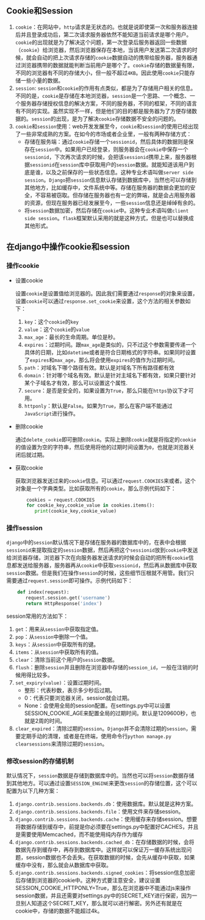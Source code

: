 ## Cookie和Session


1. `cookie`：在网站中，`http`请求是无状态的。也就是说即使第一次和服务器连接后并且登录成功后，第二次请求服务器依然不能知道当前请求是哪个用户。`cookie`的出现就是为了解决这个问题，第一次登录后服务器返回一些数据（`cookie`）给浏览器，然后浏览器保存在本地，当该用户发送第二次请求的时候，就会自动的把上次请求存储的`cookie`数据自动的携带给服务器，服务器通过浏览器携带的数据就能判断当前用户是哪个了。`cookie`存储的数据量有限，不同的浏览器有不同的存储大小，但一般不超过`4KB`。因此使用`cookie`只能存储一些小量的数据。
2. `session`: `session`和`cookie`的作用有点类似，都是为了存储用户相关的信息。不同的是，`cookie`是存储在本地浏览器，`session`是一个思路、一个概念、一个服务器存储授权信息的解决方案，不同的服务器，不同的框架，不同的语言有不同的实现。虽然实现不一样，但是他们的目的都是服务器为了方便存储数据的。`session`的出现，是为了解决`cookie`存储数据不安全的问题的。
3. `cookie`和`session`使用：web开发发展至今，`cookie`和`session`的使用已经出现了一些非常成熟的方案。在如今的市场或者企业里，一般有两种存储方式：
    + 存储在服务端：通过`cookie`存储一个`sessionid`，然后具体的数据则是保存在`session`中。如果用户已经登录，则服务器会在`cookie`中保存一个`sessionid`，下次再次请求的时候，会把该`sessionid`携带上来，服务器根据`sessionid`在`session`库中获取用户的`session`数据。就能知道该用户到底是谁，以及之前保存的一些状态信息。这种专业术语叫做`server side session`。`Django`把`session`信息默认存储到数据库中，当然也可以存储到其他地方，比如缓存中，文件系统中等。存储在服务器的数据会更加的安全，不容易被窃取。但存储在服务器也有一定的弊端，就是会占用服务器的资源，但现在服务器已经发展至今，一些`session`信息还是绰绰有余的。
    + 将`session`数据加密，然后存储在`cookie`中。这种专业术语叫做`client side session`。`flask`框架默认采用的就是这种方式，但是也可以替换成其他形式。    
    
    
## 在django中操作cookie和session

### 操作cookie

+ 设置cookie

    设置`cookie`是设置值给浏览器的。因此我们需要通过`response`的对象来设置，设置`cookie`可以通过`response.set_cookie`来设置，这个方法的相关参数如下：
    1. `key`：这个`cookie`的`key`
    2. `value`：这个`cookie`的`value`
    3. `max_age`：最长的生命周期。单位是秒。
    4. `expires`：过期时间。跟`max_age`是类似的，只不过这个参数需要传递一个具体的日期，比如`datetime`或者是符合日期格式的字符串。如果同时设置了`expires`和`max_age`，那么将会使用`expires`的值作为过期时间。
    5. `path`：对域名下哪个路径有效。默认是对域名下所有路径都有效
    6. `domain`：针对哪个域名有效。默认是针对主域名下都有效，如果只要针对某个子域名才有效，那么可以设置这个属性. 
    7. `secure`：是否是安全的，如果设置为`True`，那么只能在`https`协议下才可用。
    8. `httponly`：默认是`False`。如果为`True`，那么在客户端不能通过`JavaScript`进行操作。
    
+ 删除cookie
    
    通过`delete_cookie`即可删除`cookie`。实际上删除`cookie`就是将指定的`cookie`的值设置为空的字符串，然后使用将他的过期时间设置为`0`，也就是浏览器关闭后就过期。
    
+ 获取cookie

    获取浏览器发送过来的`cookie`信息。可以通过`request.COOKIES`来或者。这个对象是一个字典类型。比如获取所有的`cookie`，那么示例代码如下：
    ```python
        cookies = request.COOKIES
        for cookie_key,cookie_value in cookies.items():
           print(cookie_key,cookie_value)
    ```


### 操作session

`django`中的`session`默认情况下是存储在服务器的数据库中的，在表中会根据`sessionid`来提取指定的`session`数据，然后再把这个`sessionid`放到`cookie`中发送给浏览器存储，浏览器下次在向服务器发送请求的时候会自动的把所有`cookie`信息都发送给服务器，服务器再从`cookie`中获取`sessionid`，然后再从数据库中获取`session`数据。但是我们在操作`session`的时候，这些细节压根就不用管。我们只需要通过`request.session`即可操作。示例代码如下：
```python
    def index(request):
       request.session.get('username')
       return HttpResponse('index')
```
session常用的方法如下：
1. `get`：用来从`session`中获取指定值。
2. `pop`：从`session`中删除一个值。
3. `keys`：从`session`中获取所有的键。
4. `items`：从`session`中获取所有的值。
5. `clear`：清除当前这个用户的`session`数据。
6. `flush`：删除`session`并且删除在浏览器中存储的`session_id`，一般在注销的时候用得比较多。
7. `set_expiry(value)`：设置过期时间。
    + 整形：代表秒数，表示多少秒后过期。
    + 0：代表只要浏览器关闭，session就会过期。
    + None：会使用全局的session配置。在settings.py中可以设置SESSION_COOKIE_AGE来配置全局的过期时间。默认是1209600秒，也就是2周的时间。
8. `clear_expired`：清除过期的`session`。`Django`并不会清除过期的`session`，需要定期手动的清理，或者是在终端，使用命令行`python manage.py clearsessions`来清除过期的`session`。

### 修改session的存储机制

默认情况下，`session`数据是存储到数据库中的。当然也可以将`session`数据存储到其他地方。可以通过设置`SESSION_ENGINE`来更改`session`的存储位置，这个可以配置为以下几种方案：
1. `django.contrib.sessions.backends.db`：使用数据库。默认就是这种方案。
2. `django.contrib.sessions.backends.file`：使用文件来存储session。
3. `django.contrib.sessions.backends.cache`：使用缓存来存储session。想要将数据存储到缓存中，前提是你必须要在settings.py中配置好CACHES，并且是需要使用Memcached，而不能使用纯内存作为缓存
4. `django.contrib.sessions.backends.cached_db`：在存储数据的时候，会将数据先存到缓存中，再存到数据库中。这样就可以保证万一缓存系统出现问题，session数据也不会丢失。在获取数据的时候，会先从缓存中获取，如果缓存中没有，那么就会从数据库中获取。
5. `django.contrib.sessions.backends.signed_cookies`：将session信息加密后存储到浏览器的cookie中。这种方式要注意安全，建议设置SESSION_COOKIE_HTTPONLY=True，那么在浏览器中不能通过js来操作session数据，并且还需要对settings.py中的SECRET_KEY进行保密，因为一旦别人知道这个SECRET_KEY，那么就可以进行解密。另外还有就是在cookie中，存储的数据不能超过4k。